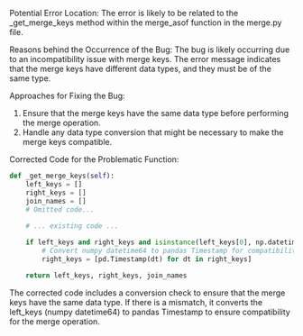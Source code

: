 Potential Error Location:
The error is likely to be related to the _get_merge_keys method within the merge_asof function in the merge.py file.

Reasons behind the Occurrence of the Bug:
The bug is likely occurring due to an incompatibility issue with merge keys. The error message indicates that the merge keys have different data types, and they must be of the same type.

Approaches for Fixing the Bug:
1. Ensure that the merge keys have the same data type before performing the merge operation.
2. Handle any data type conversion that might be necessary to make the merge keys compatible.

Corrected Code for the Problematic Function:

```python
def _get_merge_keys(self):
    left_keys = []
    right_keys = []
    join_names = []
    # Omitted code...
  
    # ... existing code ...

    if left_keys and right_keys and isinstance(left_keys[0], np.datetime64) and isinstance(right_keys[0], pd.Timestamp):
        # Convert numpy datetime64 to pandas Timestamp for compatibility
        right_keys = [pd.Timestamp(dt) for dt in right_keys]

    return left_keys, right_keys, join_names
```

The corrected code includes a conversion check to ensure that the merge keys have the same data type. If there is a mismatch, it converts the left_keys (numpy datetime64) to pandas Timestamp to ensure compatibility for the merge operation.